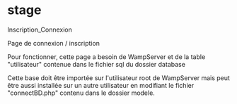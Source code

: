 # stage
Inscription_Connexion

Page de connexion / inscription

Pour fonctionner, cette page a besoin de WampServer et de la table "utilisateur"
contenue dans le fichier sql du dossier database

Cette base doit être importée sur l'utilisateur root de WampServer mais peut être aussi installée sur un autre utilisateur en modifiant le fichier "connectBD.php" contenu dans le dossier modele.